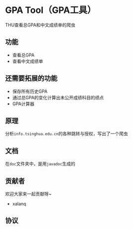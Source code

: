 # GPA Tool（GPA工具）

THU查看总GPA和中文成绩单的爬虫

## 功能

* 查看总GPA
* 查看中文成绩单

## 还需要拓展的功能

* 保存所有历史GPA
* 通过总GPA的变化计算出未公开成绩科目的绩点
* GPA计算器

## 原理

分析`info.tsinghua.edu.cn`的各种跳转与授权，写出了一个爬虫

## 文档

在`doc`文件夹中，是用`javadoc`生成的

## 贡献者

欢迎大家来一起贡献呀~

* xalanq

## 协议

